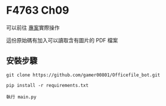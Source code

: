 # F4763 Ch09 #
可以前往 [專案](https://replit.com/@flagtech/Officefilebot)實際操作

這份原始碼有加入可以讀取含有圖片的 PDF 檔案

## 安裝步驟


```
git clone https://github.com/gamer00801/Officefile_bot.git
```

```
pip install -r requirements.txt
```

```
執行 main.py
```
